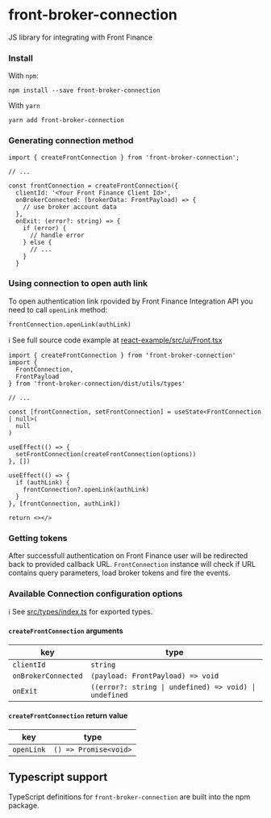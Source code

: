 # front-broker-connection

JS library for integrating with Front Finance

### Install

With `npm`:

```
npm install --save front-broker-connection
```

With `yarn`

```
yarn add front-broker-connection
```

### Generating connection method

```tsx
import { createFrontConnection } from 'front-broker-connection';

// ...

const frontConnection = createFrontConnection({
  clientId: '<Your Front Finance Client Id>',
  onBrokerConnected: (brokerData: FrontPayload) => {
    // use broker account data
  },
  onExit: (error?: string) => {
    if (error) {
      // handle error
    } else {
      // ...
    }
  }

```

### Using connection to open auth link

To open authentication link rpovided by Front Finance Integration API you need to call `openLink` method:

```tsx
frontConnection.openLink(authLink)
```

ℹ️ See full source code example at [react-example/src/ui/Front.tsx](https://github.com/FrontFin/front-b2b-link/tree/main/react-example/src/ui/Front.tsx)

```tsx
import { createFrontConnection } from 'front-broker-connection'
import {
  FrontConnection,
  FrontPayload
} from 'front-broker-connection/dist/utils/types'

// ...

const [frontConnection, setFrontConnection] = useState<FrontConnection | null>(
  null
)

useEffect(() => {
  setFrontConnection(createFrontConnection(options))
}, [])

useEffect(() => {
  if (authLink) {
    frontConnection?.openLink(authLink)
  }
}, [frontConnection, authLink])

return <></>
```

### Getting tokens

After successfull authentication on Front Finance user will be redirected back to provided callback URL.
`FrontConnection` instance will check if URL contains query parameters, load broker tokens and fire the events.

### Available Connection configuration options

ℹ️ See [src/types/index.ts](https://github.com/FrontFin/front-b2b-link/tree/main/src/utils/types.ts) for exported types.

#### `createFrontConnection` arguments

| key                 | type                                                   |
| ------------------- | ------------------------------------------------------ |
| `clientId`          | `string`                                               |
| `onBrokerConnected` | `(payload: FrontPayload) => void`                      |
| `onExit`            | `((error?: string \| undefined) => void) \| undefined` |

#### `createFrontConnection` return value

| key        | type                  |
| ---------- | --------------------- |
| `openLink` | `() => Promise<void>` |

## Typescript support

TypeScript definitions for `front-broker-connection` are built into the npm package.
